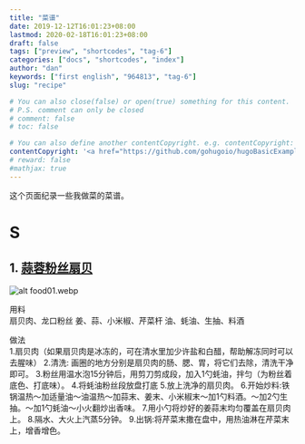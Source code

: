 ```yaml
---
title: "菜谱"
date: 2019-12-12T16:01:23+08:00
lastmod: 2020-02-18T16:01:23+08:00
draft: false
tags: ["preview", "shortcodes", "tag-6"]
categories: ["docs", "shortcodes", "index"]
author: "dan"
keywords: ["first english", "964813", "tag-6"]
slug: "recipe"

# You can also close(false) or open(true) something for this content.
# P.S. comment can only be closed
# comment: false
# toc: false

# You can also define another contentCopyright. e.g. contentCopyright: "This is another copyright."
contentCopyright: '<a href="https://github.com/gohugoio/hugoBasicExample" rel="noopener" target="_blank">See origin</a>'
# reward: false
#mathjax: true
---
```


<style type="text/css">
body { counter-reset: recipe; }
h2::before { counter-increment: recipe; content: counter(recipe) ". "; }
</style>

这个页面纪录一些我做菜的菜谱。

# S

## [蒜蓉粉丝扇贝](http://www.xiachufang.com/recipe/104207001/)

![alt food01.webp](/images/food01.webp)

用料  
扇贝肉、龙口粉丝
姜、蒜、小米椒、芹菜杆
油、蚝油、生抽、料酒

做法  
1.扇贝肉（如果扇贝肉是冰冻的，可在清水里加少许盐和白醋，帮助解冻同时可以去腥味） 
2.清洗: 画圈的地方分别是扇贝肉的肠、腮、胃，将它们去除，清洗干净即可。
3.粉丝用温水泡15分钟后，用剪刀剪成段，加入1勺蚝油，拌匀（为粉丝着底色、打底味）。
4.将蚝油粉丝段放盘打底
5.放上洗净的扇贝肉。
6.开始炒料:铁锅温热～加适量油～油温热～加蒜末、姜末、小米椒末～加1勺料酒。～加2勺生抽。～加1勺蚝油～小火翻炒出香味。
7.用小勺将炒好的姜蒜末均匀覆盖在扇贝肉上。
8.隔水、大火上汽蒸5分钟。
9.出锅:将芹菜末撒在盘中，用热油淋在芹菜末上，增香增色。

<!--收集一些简化版的菜谱在此，主要是为了方便自己看各种原料的用量及基本步骤，具体做法参见菜名上的链接，我并不严格按菜谱行事。按拼音排序。

# D

## [地三鲜](https://www.xiachufang.com/recipe/103497936/)

土豆、茄子、青椒块各自油炸。懒的话，就先略炸青椒，出油后加茄子，炒炒再加土豆混一起炒。锅里扒出一小块地方放油，爆葱蒜，炒匀后倒入老抽、生抽、糖、淀粉、清水勾成的芡汁。

# L

## [凉拌土豆丝](https://www.xiachufang.com/recipe/12778/)

土豆丝洗净焯水捞出过凉水。拌蒜末、葱、香油、生抽、白醋、盐、鸡精或味精、花椒油。可用香菜、红椒等点缀。

# M
## [麻婆豆腐](https://www.xiachufang.com/recipe/1046317/)

如果要炒肉末，则冷油入锅加料酒（我通常用火腿肠代替）。下豆瓣酱出红油。蒜。高汤（可买，如 chicken broth）、生抽、盐，煮。分两次勾芡。撒青蒜末（或葱花）、花椒粉（或胡椒粉）。

# T

## [土豆炖茄子](https://www.xiachufang.com/recipe/101883236/)

土豆炖茄子，撑死老爷子。大蒜爆锅，喜辣可同时放小米椒。土豆块、茄子块入锅炒，放生抽、白胡椒粉、白糖、盐、鸡精，倒水煮。出锅可放香油、撒葱花。

## [土豆牛肉](https://www.xiachufang.com/recipe/100464831/)

牛肉切块泡出血水后加老抽生抽料酒腌一会儿。土豆切块，西红柿、胡萝卜和洋葱可选。牛肉下不下锅炒无所谓，偷懒可以直接丢进高压锅煮，加番茄酱、八角和葱姜。煮好之后等高压锅散气了再加土豆等陪衬材料煮两分钟。

# Z

## [紫菜蛋花汤](https://www.xiachufang.com/recipe/100442030/)

提前半天泡一小碗花椒水。锅里放几片姜煮开、捞出。倒花椒水、淀粉水、放盐。水不用完全烧开，觉着很烫了就关火，把打散的鸡蛋顺着筷子流到水里，稍微搅和一下。大碗里剪入紫菜，其它如虾皮、胡椒面、酱油、味精、鸡精、葱花、香菜等都随意，把蛋花汤冲入碗里，最后倒一点香油。

-->